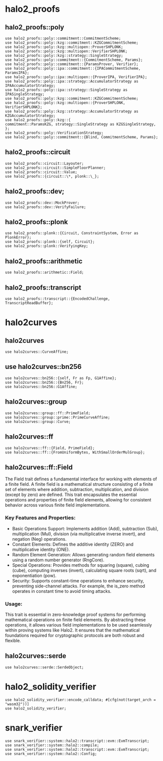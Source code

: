 # halo2_proofs

## halo2_proofs::poly

```
use halo2_proofs::poly::commitment::CommitmentScheme;
use halo2_proofs::poly::kzg::commitment::KZGCommitmentScheme;
use halo2_proofs::poly::kzg::multiopen::ProverSHPLONK;
use halo2_proofs::poly::kzg::multiopen::VerifierSHPLONK;
use halo2_proofs::poly::kzg::strategy::SingleStrategy;
use halo2_proofs::poly::commitment::{CommitmentScheme, Params};
use halo2_proofs::poly::commitment::{ParamsProver, Verifier};
use halo2_proofs::poly::ipa::commitment::{IPACommitmentScheme, ParamsIPA};
use halo2_proofs::poly::ipa::multiopen::{ProverIPA, VerifierIPA};
use halo2_proofs::poly::ipa::strategy::AccumulatorStrategy as IPAAccumulatorStrategy;
use halo2_proofs::poly::ipa::strategy::SingleStrategy as IPASingleStrategy;
use halo2_proofs::poly::kzg::commitment::KZGCommitmentScheme;
use halo2_proofs::poly::kzg::multiopen::{ProverSHPLONK, VerifierSHPLONK};
use halo2_proofs::poly::kzg::strategy::AccumulatorStrategy as KZGAccumulatorStrategy;
use halo2_proofs::poly::kzg::{
commitment::ParamsKZG, strategy::SingleStrategy as KZGSingleStrategy,
};
use halo2_proofs::poly::VerificationStrategy;
use halo2_proofs::poly::commitment::{Blind, CommitmentScheme, Params};
```

## halo2_proofs::circuit

```
use halo2_proofs::circuit::Layouter;
use halo2_proofs::circuit::SimpleFloorPlanner;
use halo2_proofs::circuit::Value;
use halo2_proofs::{circuit::\*, plonk::\_};
```

## halo2_proofs::dev;

```
use halo2_proofs::dev::MockProver;
use halo2_proofs::dev::VerifyFailure;
```

## halo2_proofs::plonk

```
use halo2_proofs::plonk::{Circuit, ConstraintSystem, Error as PlonkError};
use halo2_proofs::plonk::{self, Circuit};
use halo2_proofs::plonk::VerifyingKey;
```

## halo2_proofs::arithmetic

```
use halo2_proofs::arithmetic::Field;
```

## halo2_proofs::transcript

```
use halo2_proofs::transcript::{EncodedChallenge, TranscriptReadBuffer};
```

# halo2curves

## halo2curves

```
use halo2curves::CurveAffine;
```

## use halo2curves::bn256

```
use halo2curves::bn256::{self, Fr as Fp, G1Affine};
use halo2curves::bn256::{Bn256, Fr};
use halo2curves::bn256::G1Affine;
```

## halo2curves::group

```
use halo2curves::group::ff::PrimeField;
use halo2curves::group::prime::PrimeCurveAffine;
use halo2curves::group::Curve;
```

## halo2curves::ff

```
use halo2curves::ff::{Field, PrimeField};
use halo2curves::ff::{FromUniformBytes, WithSmallOrderMulGroup};
```

## halo2curves::ff::Field

The Field trait defines a fundamental interface for working with elements of a finite field. A finite field is a mathematical structure consisting of a finite set of elements where addition, subtraction, multiplication, and division (except by zero) are defined. This trait encapsulates the essential operations and properties of finite field elements, allowing for consistent behavior across various finite field implementations.

### Key Features and Properties:

- Basic Operations Support: Implements addition (Add), subtraction (Sub), multiplication (Mul), division (via multiplicative inverse invert), and negation (Neg) operations.
- Constant Elements: Defines the additive identity (ZERO) and multiplicative identity (ONE).
- Random Element Generation: Allows generating random field elements using a random number generator (RngCore).
- Special Operations: Provides methods for squaring (square), cubing (cube), computing inverses (invert), calculating square roots (sqrt), and exponentiation (pow).
- Security: Supports constant-time operations to enhance security, preventing side-channel attacks. For example, the is_zero method operates in constant time to avoid timing attacks.

### Usage:

This trait is essential in zero-knowledge proof systems for performing mathematical operations on finite field elements. By abstracting these operations, it allows various field implementations to be used seamlessly within proving systems like Halo2. It ensures that the mathematical foundations required for cryptographic protocols are both robust and flexible.

## halo2curves::serde

```
use halo2curves::serde::SerdeObject;
```

# halo2_solidity_verifier

```
use halo2_solidity_verifier::encode_calldata; #[cfg(not(target_arch = "wasm32"))]
use halo2_solidity_verifier;
```

# snark_verifier

```
use snark_verifier::system::halo2::transcript::evm::EvmTranscript;
use snark_verifier::system::halo2::compile;
use snark_verifier::system::halo2::transcript::evm::EvmTranscript;
use snark_verifier::system::halo2::Config;
```
